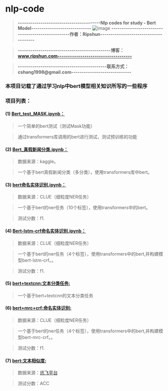 # nlp-code
> **----------------------------------------Nlp codes for study - Bert Model-----------------------------**
![image](https://user-images.githubusercontent.com/38173291/111116489-0da3ce80-85a1-11eb-8a36-c2c639ebe828.png)
> **--------------------------------------------------作者：Ripshun--------------------------------------**

> **---------------------------------------------博客：www.ripshun.com------------------------------------**

> **-------------------------------------------联系方式：cshang1998@gmail.com-----------------------------**



### 本项目记载了通过学习nlp中bert模型相关知识所写的一些程序



### 项目列表：

#### (1) [Bert_test_MASK.ipynb：](https://github.com/cshmzin/nlp-code/blob/main/Bert_test_MASK.ipynb)

> 一个简单的bert测试（测试Mask功能）

> 通过transformers库调用的bert进行测试，测试预训练的功能



#### (2) [Bert_真假新闻分类.ipynb：](https://github.com/cshmzin/nlp-code/blob/main/Bert_真假新闻分类.ipynb])

> 数据来源：kaggle。

> 一个基于bert真假新闻分类（多分类），使用transformers库中bert。


#### (3) [bert命名实体识别.ipynb：](https://github.com/cshmzin/nlp-code/blob/main/bert命名实体识别.ipynb])

> 数据来源：CLUE（细粒度NER任务）

> 一个基于bert的ner任务（10个标签），使用transformers中的bert。

> 测试分数：f1.

#### (4) [Bert-lstm-crf命名实体识别.ipynb：](https://github.com/cshmzin/nlp-code/blob/main/Bert-lstm-crf命名实体识别.ipynb])

> 数据来源：CLUE（细粒度NER任务）

> 一个基于bert的ner任务（4个标签），使用transformers中的bert,并构建模型bert-lstm-crf。。

> 测试分数：f1.


#### (5) [bert+textcnn:文本分类任务:](https://github.com/cshmzin/nlp-code/tree/main/TextClassifier-main])

> 一个基于bert+textcnn的文本分类任务


#### (6) [bert+mrc+crf:命名实体识别:](https://github.com/cshmzin/nlp-code/blob/main/Bert_mrc_crf命名实体识别.ipynb])
> 数据来源：CLUE（细粒度NER任务）

> 一个基于bert的ner任务（4个标签），使用transformers中的bert,并构建模型bert-mrc-crf。。

> 测试分数：f1.

#### (7) [bert:文本相似度:](https://github.com/cshmzin/nlp-code/blob/main/文本相似度.ipynb)
> 数据来源：[讯飞平台](http://challenge.xfyun.cn/topic/info?type=chinese-question-similarity)

> 测试分数：ACC


